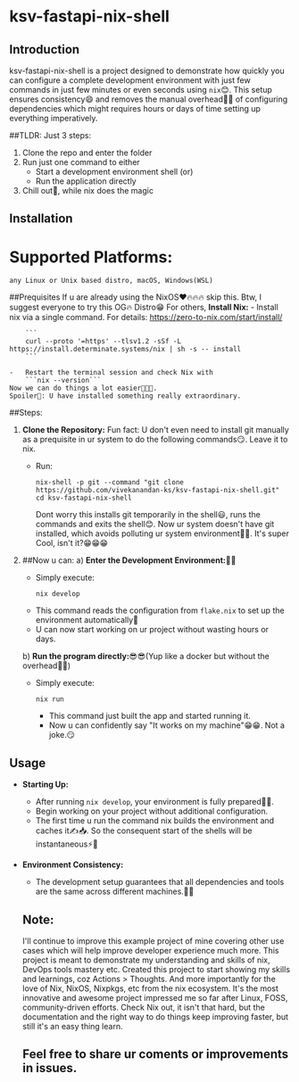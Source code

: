 # ksv-fastapi-nix-shell

## Introduction
ksv-fastapi-nix-shell is a project designed to demonstrate how quickly you can configure a complete development environment with just few commands in just few minutes or even seconds using `nix`😊. This setup ensures consistency😄 and removes the manual overhead😮‍💨 of configuring dependencies which might requires hours or days of time setting up everything imperatively.

##TLDR:
Just 3 steps:
1) Clone the repo and enter the folder
2) Run just one command to either
   - Start a development environment shell (or)
   - Run the application directly
3) Chill out🤟, while nix does the magic
     
## Installation
# Supported Platforms:
    any Linux or Unix based distro, macOS, Windows(WSL)

##Prequisites
If u are already using the NixOS❤️🔥🔥🔥 skip this. Btw, I suggest everyone to try this OG🔥 Distro😁
For others,
**Install Nix:**
    -   Install nix via a single command. For details: https://zero-to-nix.com/start/install/

        ```
        curl --proto '=https' --tlsv1.2 -sSf -L https://install.determinate.systems/nix | sh -s -- install
        ```

    -   Restart the terminal session and check Nix with 
        ```nix --version```
    Now we can do things a lot easier🥳🎉🎊. 
    Spoiler🤫: U have installed something really extraordinary.

##Steps:
1. **Clone the Repository:**
    Fun fact: U don't even need to install git manually as a prequisite in ur system to do the following commands😏. Leave it to nix.
   - Run:
     ```
     nix-shell -p git --command "git clone https://github.com/vivekanandan-ks/ksv-fastapi-nix-shell.git"
     cd ksv-fastapi-nix-shell
     ```
     Dont worry this installs git temporarily in the shell😃, runs the commands and exits the shell😊. Now ur system doesn't have git installed, which avoids polluting ur system environment💪😎. 
     It's super Cool, isn't it?😁😁😁


2. ##Now u can:
   a) **Enter the Development Environment:**🙌🙌
   - Simply execute:
     ```
     nix develop
     ```
   - This command reads the configuration from `flake.nix` to set up the environment automatically💪
   - U can now start working on ur project without wasting hours or days.

   b) **Run the program directly:**😎😎(Yup like a docker but without the overhead😮‍💨)
   - Simply execute:
     ```
     nix run
     ```
     - This command just built the app and started running it.
     - Now u can confidently say "It works on my machine"😁😁. Not a joke.😏

## Usage

- **Starting Up:**
  - After running `nix develop`, your environment is fully prepared🥳💪.
  - Begin working on your project without additional configuration.
  - The first time u run the command nix builds the environment and caches it✍️📥. So the consequent start
    of the shells will be instantaneous⚡🚀

- **Environment Consistency:**
  - The development setup guarantees that all dependencies and tools are the same across different machines.🤘😁

  ## Note:
  I'll continue to improve this example project of mine covering other use cases which will help improve developer experience much more.
  This project is meant to demonstrate my understanding and skills of nix, DevOps tools mastery etc.
  Created this project to start showing my skills and learnings, coz Actions > Thoughts. 
  And more importantly for the love of Nix, NixOS, Nixpkgs, etc from the nix ecosystem. It's the most innovative and awesome project impressed me so far after Linux, FOSS, community-driven efforts. Check Nix out, it isn't that hard, but the documentation and the right way to do things keep improving faster, but still it's an easy thing learn.

  Feel free to share ur coments or improvements in issues.
  - 
